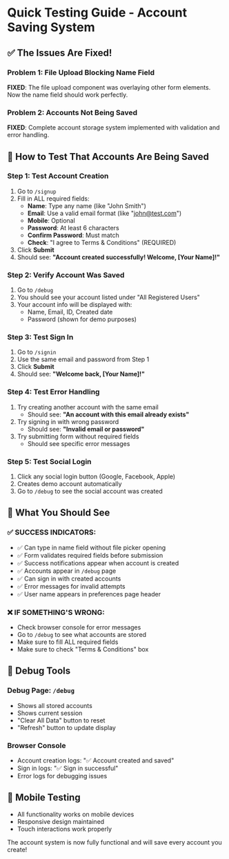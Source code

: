 # Quick Testing Guide - Account Saving System

## ✅ The Issues Are Fixed!

### Problem 1: File Upload Blocking Name Field
**FIXED**: The file upload component was overlaying other form elements. Now the name field should work perfectly.

### Problem 2: Accounts Not Being Saved  
**FIXED**: Complete account storage system implemented with validation and error handling.

## 🧪 How to Test That Accounts Are Being Saved

### Step 1: Test Account Creation
1. Go to `/signup`
2. Fill in ALL required fields:
   - **Name**: Type any name (like "John Smith")
   - **Email**: Use a valid email format (like "john@test.com")
   - **Mobile**: Optional
   - **Password**: At least 6 characters
   - **Confirm Password**: Must match
   - **Check**: "I agree to Terms & Conditions" (REQUIRED)
3. Click **Submit**
4. Should see: **"Account created successfully! Welcome, [Your Name]!"**

### Step 2: Verify Account Was Saved
1. Go to `/debug`
2. You should see your account listed under "All Registered Users"
3. Your account info will be displayed with:
   - Name, Email, ID, Created date
   - Password (shown for demo purposes)

### Step 3: Test Sign In
1. Go to `/signin`
2. Use the same email and password from Step 1
3. Click **Submit**
4. Should see: **"Welcome back, [Your Name]!"**

### Step 4: Test Error Handling
1. Try creating another account with the same email
   - Should see: **"An account with this email already exists"**
2. Try signing in with wrong password
   - Should see: **"Invalid email or password"**
3. Try submitting form without required fields
   - Should see specific error messages

### Step 5: Test Social Login
1. Click any social login button (Google, Facebook, Apple)
2. Creates demo account automatically
3. Go to `/debug` to see the social account was created

## 🎯 What You Should See

### ✅ SUCCESS INDICATORS:
- ✅ Can type in name field without file picker opening
- ✅ Form validates required fields before submission
- ✅ Success notifications appear when account is created
- ✅ Accounts appear in `/debug` page
- ✅ Can sign in with created accounts
- ✅ Error messages for invalid attempts
- ✅ User name appears in preferences page header

### ❌ IF SOMETHING'S WRONG:
- Check browser console for error messages
- Go to `/debug` to see what accounts are stored
- Make sure to fill ALL required fields
- Make sure to check "Terms & Conditions" box

## 🔧 Debug Tools

### Debug Page: `/debug`
- Shows all stored accounts
- Shows current session
- "Clear All Data" button to reset
- "Refresh" button to update display

### Browser Console
- Account creation logs: "✅ Account created and saved"
- Sign in logs: "✅ Sign in successful"
- Error logs for debugging issues

## 📱 Mobile Testing
- All functionality works on mobile devices
- Responsive design maintained
- Touch interactions work properly

The account system is now fully functional and will save every account you create!
